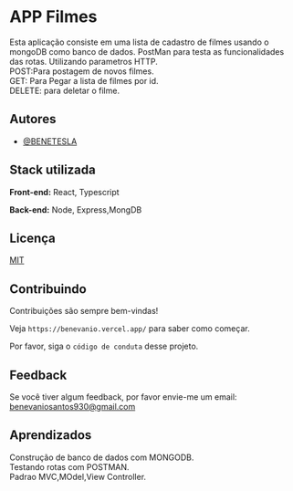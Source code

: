 
# APP Filmes
Esta aplicação consiste em uma lista de cadastro de filmes usando o mongoDB como banco de dados.
PostMan para testa as funcionalidades das rotas.
Utilizando parametros HTTP.  
POST:Para postagem de novos filmes.     
GET: Para Pegar a  lista de filmes por id.             
DELETE: para deletar o filme.


## Autores

- [@BENETESLA](https://github.com/benetesla)


## Stack utilizada

**Front-end:** React, Typescript

**Back-end:** Node, Express,MongDB


## Licença

[MIT](https://choosealicense.com/licenses/mit/)


## Contribuindo

Contribuições são sempre bem-vindas!

Veja `https://benevanio.vercel.app/` para saber como começar.

Por favor, siga o `código de conduta` desse projeto.


## Feedback

Se você tiver algum feedback, por favor  envie-me um email: benevaniosantos930@gmail.com


## Aprendizados

Construção de banco de dados com MONGODB.        
Testando rotas com POSTMAN.      
Padrao MVC,MOdel,View Controller.

